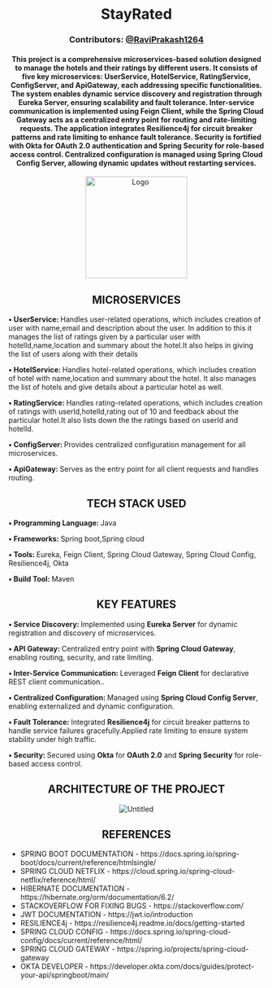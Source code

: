 <h1 align="center" style="">StayRated</h1>
<h3 align="center" style="">Contributors: <a href="https://github.com/RaviPrakash1264">@RaviPrakash1264</a></h3>
<h4 align="center">This project is a comprehensive microservices-based solution designed to manage the hotels and their ratings
by different users. It consists of five key microservices: UserService, HotelService, RatingService, ConfigServer,
and ApiGateway, each addressing specific functionalities. The system enables dynamic service discovery and registration 
through Eureka Server, ensuring scalability and fault tolerance. Inter-service communication is implemented using Feign Client,
while the Spring Cloud Gateway acts as a centralized entry point for routing and rate-limiting requests. The application 
integrates Resilience4j for circuit breaker patterns and rate limiting to enhance fault tolerance. Security is fortified with
Okta for OAuth 2.0 authentication and Spring Security for role-based access control. Centralized configuration is managed using
Spring Cloud Config Server, allowing dynamic updates without restarting services.   
</h4>
<p align="center">
<img src="https://i.ibb.co/BfMRqS2/DALL-E-2024-12-29-20-12-40-A-fun-and-cartoonish-logo-for-a-hotel-and-rating-management-system-The-de.webp" alt="Logo" height="200" width="200">
</p>
<h2 align="center">MICROSERVICES</h2>
<p><strong>• UserService: </strong>Handles user-related operations, which includes
creation of user with name,email and description about the user.
In addition to this it manages the list of ratings given by a particular user with hotelId,name,location
and summary about the hotel.It also helps in giving
the list of users along with their details</p>
<p><strong>• HotelService: </strong>Handles hotel-related operations, which includes
creation of hotel with name,location and summary about the hotel.
It also manages the list of hotels and give details
about a particular hotel as well.</p>
<p><strong>• RatingService: </strong>Handles rating-related operations, which includes
creation of ratings with userId,hotelId,rating out of 10 and 
feedback about the particular hotel.It also lists down the
the ratings based on userId and hotelId.</p>
<p><strong>• ConfigServer: </strong>Provides centralized configuration
management for all microservices.</p>
<p><strong>• ApiGateway: </strong>Serves as the entry point for all
client requests and handles routing.</p>




<h2 align="center">TECH STACK USED</h2>
<p><strong>• Programming Language: </strong>Java</p>
<p><strong>• Frameworks: </strong>Spring boot,Spring cloud</p>
<p><strong>• Tools: </strong>Eureka, Feign Client, Spring Cloud Gateway, Spring Cloud Config,
Resilience4j, Okta</p>
<p><strong>• Build Tool: </strong>Maven</p>

<h2 align="center">KEY FEATURES</h2>
<p><strong>• Service Discovery: </strong>Implemented using <b>Eureka Server</b> for dynamic registration and
discovery of microservices.</p>
<p><strong>• API Gateway: </strong>Centralized entry point with <b>Spring Cloud Gateway</b>,
enabling routing, security, and rate limiting.</p>
<p><strong>• Inter-Service Communication: </strong>Leveraged <b>Feign Client</b> for
declarative REST client communication..</p>
<p><strong>• Centralized Configuration: </strong>Managed using <b>Spring Cloud Config Server</b>,
enabling externalized and dynamic configuration.</p>
<p><strong>• Fault Tolerance: </strong>Integrated <b>Resilience4j</b> for
circuit breaker patterns to handle service failures gracefully.Applied rate limiting to ensure system
stability under high traffic.</p>
<p><strong>• Security: </strong>Secured using <b>Okta</b> for <b>OAuth 2.0</b> and
<b>Spring Security</b> for role-based access control.</p>


<h2 align="center">ARCHITECTURE OF THE PROJECT</h2>
<p align="center">
<img src="https://i.ibb.co/PgqXkjh/Screenshot-2024-12-30-212057.jpg" alt="Untitled" border="0">
</p>
<h2 align="center">REFERENCES</h2>

<ul>
<li>
SPRING BOOT DOCUMENTATION - 
https://docs.spring.io/spring-boot/docs/current/reference/htmlsingle/
</li>
<li>
SPRING CLOUD NETFLIX -
https://cloud.spring.io/spring-cloud-netflix/reference/html/
</li>
 <li>
HIBERNATE DOCUMENTATION -
https://hibernate.org/orm/documentation/6.2/
</li>
<li>
STACKOVERFLOW FOR FIXING BUGS -
https://stackoverflow.com/
</li>
<li>
JWT DOCUMENTATION -
https://jwt.io/introduction
</li>
<li>
RESILIENCE4j -
https://resilience4j.readme.io/docs/getting-started
</li>
<li>
SPRING CLOUD CONFIG -
https://docs.spring.io/spring-cloud-config/docs/current/reference/html/
</li>
<li>
SPRING CLOUD GATEWAY -
https://spring.io/projects/spring-cloud-gateway
</li>
<li>
OKTA DEVELOPER -
https://developer.okta.com/docs/guides/protect-your-api/springboot/main/
</li>
</ul>